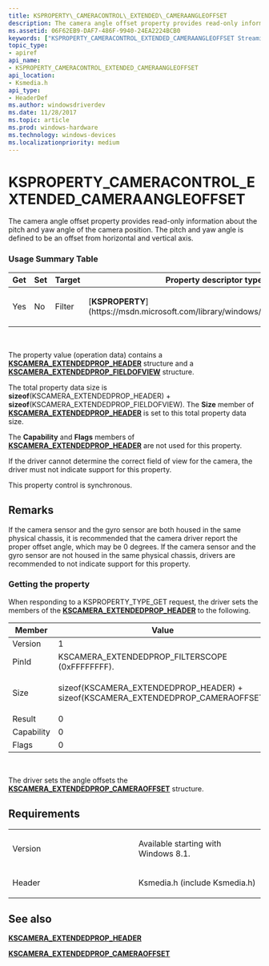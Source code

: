 ```yaml
---
title: KSPROPERTY\_CAMERACONTROL\_EXTENDED\_CAMERAANGLEOFFSET
description: The camera angle offset property provides read-only information about the pitch and yaw angle of the camera position. The pitch and yaw angle is defined to be an offset from horizontal and vertical axis.
ms.assetid: 06F62EB9-DAF7-486F-9940-24EA2224BCB0
keywords: ["KSPROPERTY_CAMERACONTROL_EXTENDED_CAMERAANGLEOFFSET Streaming Media Devices"]
topic_type:
- apiref
api_name:
- KSPROPERTY_CAMERACONTROL_EXTENDED_CAMERAANGLEOFFSET
api_location:
- Ksmedia.h
api_type:
- HeaderDef
ms.author: windowsdriverdev
ms.date: 11/28/2017
ms.topic: article
ms.prod: windows-hardware
ms.technology: windows-devices
ms.localizationpriority: medium
---
```


# KSPROPERTY\_CAMERACONTROL\_EXTENDED\_CAMERAANGLEOFFSET


The camera angle offset property provides read-only information about the pitch and yaw angle of the camera position. The pitch and yaw angle is defined to be an offset from horizontal and vertical axis.

### <span id="Usage_Summary_Table"></span><span id="usage_summary_table"></span><span id="USAGE_SUMMARY_TABLE"></span>Usage Summary Table

<table>
<colgroup>
<col width="20%" />
<col width="20%" />
<col width="20%" />
<col width="20%" />
<col width="20%" />
</colgroup>
<thead>
<tr class="header">
<th>Get</th>
<th>Set</th>
<th>Target</th>
<th>Property descriptor type</th>
<th>Property value type</th>
</tr>
</thead>
<tbody>
<tr class="odd">
<td><p>Yes</p></td>
<td><p>No</p></td>
<td><p>Filter</p></td>
<td><p>[<strong>KSPROPERTY</strong>](https://msdn.microsoft.com/library/windows/hardware/ff564262)</p></td>
<td><p>[<strong>KSCAMERA_EXTENDEDPROP_HEADER</strong>](https://msdn.microsoft.com/library/windows/hardware/dn567563)</p></td>
</tr>
</tbody>
</table>

 

The property value (operation data) contains a [**KSCAMERA\_EXTENDEDPROP\_HEADER**](https://msdn.microsoft.com/library/windows/hardware/dn567563) structure and a [**KSCAMERA\_EXTENDEDPROP\_FIELDOFVIEW**](https://msdn.microsoft.com/library/windows/hardware/dn567562) structure.

The total property data size is **sizeof**(KSCAMERA\_EXTENDEDPROP\_HEADER) + **sizeof**(KSCAMERA\_EXTENDEDPROP\_FIELDOFVIEW). The **Size** member of [**KSCAMERA\_EXTENDEDPROP\_HEADER**](https://msdn.microsoft.com/library/windows/hardware/dn567563) is set to this total property data size.

The **Capability** and **Flags** members of [**KSCAMERA\_EXTENDEDPROP\_HEADER**](https://msdn.microsoft.com/library/windows/hardware/dn567563) are not used for this property.

If the driver cannot determine the correct field of view for the camera, the driver must not indicate support for this property.

This property control is synchronous.

Remarks
-------

If the camera sensor and the gyro sensor are both housed in the same physical chassis, it is recommended that the camera driver report the proper offset angle, which may be 0 degrees. If the camera sensor and the gyro sensor are not housed in the same physical chassis, drivers are recommended to not indicate support for this property.

### <span id="Getting_the_property"></span><span id="getting_the_property"></span><span id="GETTING_THE_PROPERTY"></span>Getting the property

When responding to a KSPROPERTY\_TYPE\_GET request, the driver sets the members of the [**KSCAMERA\_EXTENDEDPROP\_HEADER**](https://msdn.microsoft.com/library/windows/hardware/dn567563) to the following.

<table>
<colgroup>
<col width="50%" />
<col width="50%" />
</colgroup>
<thead>
<tr class="header">
<th>Member</th>
<th>Value</th>
</tr>
</thead>
<tbody>
<tr class="odd">
<td>Version</td>
<td>1</td>
</tr>
<tr class="even">
<td>PinId</td>
<td>KSCAMERA_EXTENDEDPROP_FILTERSCOPE (0xFFFFFFFF).</td>
</tr>
<tr class="odd">
<td>Size</td>
<td><p>sizeof(KSCAMERA_EXTENDEDPROP_HEADER) + sizeof(KSCAMERA_EXTENDEDPROP_CAMERAOFFSET)</p></td>
</tr>
<tr class="even">
<td>Result</td>
<td>0</td>
</tr>
<tr class="odd">
<td>Capability</td>
<td>0</td>
</tr>
<tr class="even">
<td>Flags</td>
<td>0</td>
</tr>
</tbody>
</table>

 

The driver sets the angle offsets the [**KSCAMERA\_EXTENDEDPROP\_CAMERAOFFSET**](https://msdn.microsoft.com/library/windows/hardware/dn567560) structure.

Requirements
------------

<table>
<colgroup>
<col width="50%" />
<col width="50%" />
</colgroup>
<tbody>
<tr class="odd">
<td><p>Version</p></td>
<td><p>Available starting with Windows 8.1.</p></td>
</tr>
<tr class="even">
<td><p>Header</p></td>
<td>Ksmedia.h (include Ksmedia.h)</td>
</tr>
</tbody>
</table>

## <span id="see_also"></span>See also


[**KSCAMERA\_EXTENDEDPROP\_HEADER**](https://msdn.microsoft.com/library/windows/hardware/dn567563)

[**KSCAMERA\_EXTENDEDPROP\_CAMERAOFFSET**](https://msdn.microsoft.com/library/windows/hardware/dn567560)

 

 






